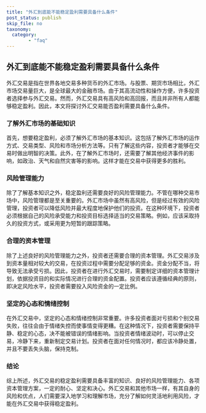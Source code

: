 ```yaml
---
title: "外汇到底能不能稳定盈利需要具备什么条件"
post_status: publish
skip_file: no
taxonomy:
  category:
        - "faq"
---
```


## 外汇到底能不能稳定盈利需要具备什么条件

外汇交易是指在世界各地交易多种货币的外汇市场。与股票、期货市场相比，外汇市场交易量巨大，是全球最大的金融市场。由于其高流动性和操作方便，许多投资者选择参与外汇交易。然而，外汇交易具有高风险和高回报，而且并非所有人都能够稳定盈利。因此，本文将探讨外汇交易能否盈利需要具备什么条件。

### 了解外汇市场的基础知识

首先，想要稳定盈利，必须了解外汇市场的基本知识。这包括了解外汇市场的运作方式、交易类型、风险和市场分析方法等。只有了解这些内容，投资者才能够在交易时做出明智的决策。此外，在了解外汇市场时，还需要了解其他经济事件的影响，如政治、天气和自然灾害等的影响。这样才能在交易中获得更多的胜利。

### 风险管理能力

除了了解基本知识之外，稳定盈利还需要良好的风险管理能力。不管在哪种交易市场中，风险管理都是至关重要的。外汇市场中虽然有高风险，但是经过有效的风险管理，投资者可以降低风险并最大程度地保护他们的投资。在这种环境下，投资者必须根据自己的风险承受能力和投资目标选择适当的交易策略。例如，应该采取持久的投资方式，或采用更为短暂的跟踪策略。

### 合理的资本管理

除了上述良好的风险管理能力之外，投资者还需要合理的资本管理。外汇交易涉及到资本量相对较大的交易，在投资过程中需要分配足够的资金。资金分配不当，将导致无法承受亏损。因此，投资者在进行外汇交易时，需要制定详细的资本管理计划，依据投资目的和实际情况进行合理的资金配置。投资者应该遵循经典的原则，即决定风险水平，投资者需要投入风险资金的一定比例。

### 坚定的心态和情绪控制

在外汇交易中，坚定的心态和情绪控制非常重要。许多投资者面对亏损和个别交易失败，往往会由于情绪失控而使事情变得更糟。在这种情况下，投资者需要保持平静、稳定的心态，决不能被错误的情绪影响。当投资者情绪波动时，可以停止交易，冷静下来，重新制定交易计划。投资者在面对任何情况时，都应该冷静处置，并且不要丢失头脑，保持克制。

### 结论

综上所述，外汇交易的稳定盈利需要具备丰富的知识、良好的风险管理能力、各项资本管理方案，一定的耐心、坚定和决心。外汇交易和其他市场一样，有其自身的风险和优点，人们需要深入地学习和理解市场，充分了解如何灵活地利用风险，才能在外汇交易中获得稳定盈利。
